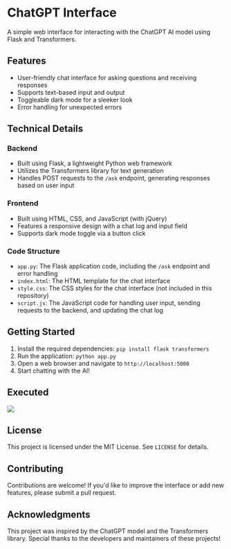 # ChatGPT Interface

A simple web interface for interacting with the ChatGPT AI model using Flask and Transformers.

## Features

*   User-friendly chat interface for asking questions and receiving responses
*   Supports text-based input and output
*   Toggleable dark mode for a sleeker look
*   Error handling for unexpected errors

## Technical Details

### Backend

*   Built using Flask, a lightweight Python web framework
*   Utilizes the Transformers library for text generation
*   Handles POST requests to the `/ask` endpoint, generating responses based on user input

### Frontend

*   Built using HTML, CSS, and JavaScript (with jQuery)
*   Features a responsive design with a chat log and input field
*   Supports dark mode toggle via a button click

### Code Structure

*   `app.py`: The Flask application code, including the `/ask` endpoint and error handling
*   `index.html`: The HTML template for the chat interface
*   `style.css`: The CSS styles for the chat interface (not included in this repository)
*   `script.js`: The JavaScript code for handling user input, sending requests to the backend, and updating the chat log

## Getting Started

1.  Install the required dependencies: `pip install flask transformers`
2.  Run the application: `python app.py`
3.  Open a web browser and navigate to `http://localhost:5000`
4.  Start chatting with the AI!

## Executed

![](/templates/Screenshot%202024-07-06%20at%2011.54.07 PM.png)

## License

This project is licensed under the MIT License. See `LICENSE` for details.

## Contributing

Contributions are welcome! If you'd like to improve the interface or add new features, please submit a pull request.

## Acknowledgments

This project was inspired by the ChatGPT model and the Transformers library. Special thanks to the developers and maintainers of these projects!
